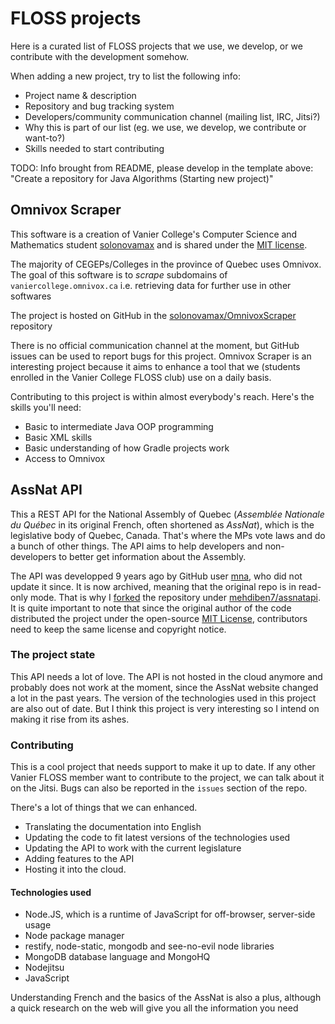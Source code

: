 # FLOSS projects

Here is a curated list of FLOSS projects that we use, we develop, or we contribute with the development somehow.

When adding a new project, try to list the following info:
* Project name & description
* Repository and bug tracking system
* Developers/community communication channel (mailing list, IRC, Jitsi?)
* Why this is part of our list (eg. we use, we develop, we contribute or want-to?)
* Skills needed to start contributing

TODO: Info brought from README, please develop in the template above: "Create a repository for Java Algorithms (Starting new project)"

## Omnivox Scraper
This software is a creation of Vanier College's Computer Science and Mathematics student [solonovamax](https://github.com/solonovamax) and is shared under the [MIT license](https://github.com/solonovamax/Omnivox-Scraper/blob/master/LICENSE.md).

The majority of CEGEPs/Colleges in the province of Quebec uses Omnivox. The goal of this software is to *scrape* subdomains of ```vaniercollege.omnivox.ca``` i.e. retrieving data for further use in other softwares

The project is hosted on GitHub in the [solonovamax/OmnivoxScraper](https://github.com/solonovamax/Omnivox-Scraper) repository

There is no official communication channel at the moment, but GitHub issues can be used to report bugs for this project. Omnivox Scraper is an interesting project because it aims to enhance a tool that we (students enrolled in the Vanier College FLOSS club) use on a daily basis.

Contributing to this project is within almost everybody's reach. Here's the skills you'll need:
* Basic to intermediate Java OOP programming
* Basic XML skills
* Basic understanding of how Gradle projects work
* Access to Omnivox

## AssNat API

This a REST API for the National Assembly of Quebec (*Assemblée Nationale du Québec* in its original French, often shortened as *AssNat*), which is the legislative body of Quebec, Canada. That's where the MPs vote laws and do a bunch of other things. The API aims to help developers and non-developers to better get information about the Assembly.

The API was developped 9 years ago by GitHub user [mna](https://github.com/mna), who did not update it since. It is now archived, meaning that the original repo is in read-only mode. That is why I [forked](https://docs.github.com/en/github/getting-started-with-github/fork-a-repo) the repository under [mehdiben7/assnatapi](https://github.com/mehdiben7/assnatapi). It is quite important to note that since the original author of the code distributed the project under the open-source [MIT License](https://github.com/mna/assnatapi/blob/master/LICENSE), contributors need to keep the same license and copyright notice.

### The project state

This API needs a lot of love. The API is not hosted in the cloud anymore and probably does not work at the moment, since the AssNat website changed a lot in the past years. The version of the technologies used in this project are also out of date. But I think this project is very interesting so I intend on making it rise from its ashes.

### Contributing

This is a cool project that needs support to make it up to date.
If any other Vanier FLOSS member want to contribute to the project, we can talk about it on the Jitsi. Bugs can also be reported in the ```issues``` section of the repo.

There's a lot of things that we can enhanced.

* Translating the documentation into English
* Updating the code to fit latest versions of the technologies used
* Updating the API to work with the current legislature
* Adding features to the API
* Hosting it into the cloud.

#### Technologies used 

* Node.JS, which is a runtime of JavaScript for off-browser, server-side usage
* Node package manager
* restify, node-static, mongodb and see-no-evil node libraries
* MongoDB database language and MongoHQ
* Nodejitsu
* JavaScript

Understanding French and the basics of the AssNat is also a plus, although a quick research on the web will give you all the information you need
